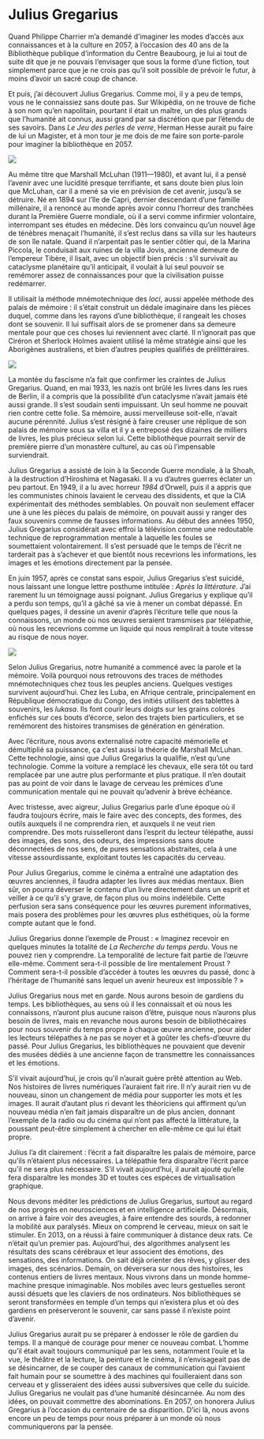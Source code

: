 # Julius Gregarius

Quand Philippe Charrier m’a demandé d’imaginer les modes d’accès aux connaissances et à la culture en 2057, à l’occasion des 40 ans de la Bibliothèque publique d’information du Centre Beaubourg, je lui ai tout de suite dit que je ne pouvais l’envisager que sous la forme d’une fiction, tout simplement parce que je ne crois pas qu’il soit possible de prévoir le futur, à moins d’avoir un sacré coup de chance.<span id="more-45818"></span>

Et puis, j’ai découvert Julius Gregarius. Comme moi, il y a peu de temps, vous ne le connaissiez sans doute pas. Sur Wikipédia, on ne trouve de fiche à son nom qu’en napolitain, pourtant il était un maître, un des plus grands que l’humanité ait connus, aussi grand par sa discrétion que par l’étendu de ses savoirs. Dans *Le Jeu des perles de verre*, Herman Hesse aurait pu faire de lui un Magister, et à mon tour je me dois de me faire son porte-parole pour imaginer la bibliothèque en 2057.

![](https://tcrouzet.com/images_tc/2017/10/gregarius-2.jpg)

Au même titre que Marshall McLuhan (1911—1980), et avant lui, il a pensé l’avenir avec une lucidité presque terrifiante, et sans doute bien plus loin que McLuhan, car il a mené sa vie en prévision de cet avenir, jusqu’à se détruire. Né en 1894 sur l’île de Capri, dernier descendant d’une famille millénaire, il a renoncé au monde après avoir connu l’horreur des tranchées durant la Première Guerre mondiale, où il a servi comme infirmier volontaire, interrompant ses études en médecine. Dès lors convaincu qu’un nouvel âge de ténèbres menaçait l’humanité, il s’est reclus dans sa villa sur les hauteurs de son île natale. Quand il n’arpentait pas le sentier côtier qui, de la Marina Piccola, le conduisait aux ruines de la villa Jovis, ancienne demeure de l’empereur Tibère, il lisait, avec un objectif bien précis : s’il survivait au cataclysme planétaire qu’il anticipait, il voulait à lui seul pouvoir se remémorer assez de connaissances pour que la civilisation puisse redémarrer.

Il utilisait la méthode mnémotechnique des *loci*, aussi appelée méthode des palais de mémoire : il s’était construit un dédale imaginaire dans les pièces duquel, comme dans les rayons d’une bibliothèque, il rangeait les choses dont se souvenir. Il lui suffisait alors de se promener dans sa demeure mentale pour que ces choses lui reviennent avec clarté. Il n’ignorait pas que Ciréron et Sherlock Holmes avaient utilisé la même stratégie ainsi que les Aborigènes australiens, et bien d’autres peuples qualifiés de prélittéraires.

![](https://tcrouzet.com/images_tc/2017/10/gregarius-3.jpg)

La montée du fascisme n’a fait que confirmer les craintes de Julius Gregarius. Quand, en mai 1933, les nazis ont brûlé les livres dans les rues de Berlin, il a compris que la possibilité d’un cataclysme n’avait jamais été aussi grande. Il s’est soudain senti impuissant. Un seul homme ne pouvait rien contre cette folie. Sa mémoire, aussi merveilleuse soit-elle, n’avait aucune pérennité. Julius s’est résigné à faire creuser une réplique de son palais de mémoire sous sa villa et il y a entreposé des dizaines de milliers de livres, les plus précieux selon lui. Cette bibliothèque pourrait servir de première pierre d’un monastère culturel, au cas où l’impensable surviendrait.

Julius Gregarius a assisté de loin à la Seconde Guerre mondiale, à la Shoah, à la destruction d’Hiroshima et Nagasaki. Il a vu d’autres guerres éclater un peu partout. En 1949, il a lu avec horreur *1984* d’Orwell, puis il a appris que les communistes chinois lavaient le cerveau des dissidents, et que la CIA expérimentait des méthodes semblables. On pouvait non seulement effacer une à une les pièces du palais de mémoire, on pouvait aussi y ranger des faux souvenirs comme de fausses informations. Au début des années 1950, Julius Gregarius considérait avec effroi la télévision comme une redoutable technique de reprogrammation mentale à laquelle les foules se soumettaient volontairement. Il s’est persuadé que le temps de l’écrit ne tarderait pas à s’achever et que bientôt nous recevrions les informations, les images et les émotions directement par la pensée.

En juin 1957, après ce constat sans espoir, Julius Gregarius s’est suicidé, nous laissant une longue lettre posthume intitulée : *Après la littérature*. J’ai rarement lu un témoignage aussi poignant. Julius Gregarius y explique qu’il a perdu son temps, qu’il a gâché sa vie à mener un combat dépassé. En quelques pages, il dessine un avenir d’après l’écriture telle que nous la connaissons, un monde où nos œuvres seraient tramsmises par télépathie, où nous les recevrions comme un liquide qui nous remplirait à toute vitesse au risque de nous noyer.

![](https://tcrouzet.com/images_tc/2017/10/gregarius-4.jpg)

Selon Julius Gregarius, notre humanité a commencé avec la parole et la mémoire. Voilà pourquoi nous retrouvons des traces de méthodes mnémotechniques chez tous les peuples anciens. Quelques vestiges survivent aujourd’hui. Chez les Luba, en Afrique centrale, principalement en République démocratique du Congo, des initiés utilisent des tablettes à souvenirs, les *lukasa*. Ils font courir leurs doigts sur les grains colorés enfichés sur ces bouts d’écorce, selon des trajets bien particuliers, et se remémorent des histoires transmises de génération en génération.

Avec l’écriture, nous avons externalisé notre capacité mémorielle et démultiplié sa puissance, ça c’est aussi la théorie de Marshall McLuhan. Cette technologie, ainsi que Julius Gregarius la qualifie, n’est qu’une technologie. Comme la voiture a remplacé les chevaux, elle sera tôt ou tard remplacée par une autre plus performante et plus pratique. Il n’en doutait pas au point de voir dans le lavage de cerveau les prémices d’une communication mentale qui ne pouvait qu’advenir à brève échéance.

Avec tristesse, avec aigreur, Julius Gregarius parle d’une époque où il faudra toujours écrire, mais le faire avec des concepts, des formes, des outils auxquels il ne comprendra rien, et auxquels il ne veut rien comprendre. Des mots ruisselleront dans l’esprit du lecteur télépathe, aussi des images, des sons, des odeurs, des impressions sans doute déconnectées de nos sens, de pures sensations abstraites, cela à une vitesse assourdissante, exploitant toutes les capacités du cerveau.

Pour Julius Gregarius, comme le cinéma a entraîné une adaptation des œuvres anciennes, il faudra adapter les livres aux médias mentaux. Bien sûr, on pourra déverser le contenu d’un livre directement dans un esprit et veiller à ce qu’il s’y grave, de façon plus ou moins indélébile. Cette perfusion sera sans conséquence pour les œuvres purement informatives, mais posera des problèmes pour les œuvres plus esthétiques, où la forme compte autant que le fond.

Julius Gregarius donne l’exemple de Proust : « Imaginez recevoir en quelques minutes la totalité de *La Recherche du temps perdu*. Vous ne pouvez rien y comprendre. La temporalité de lecture fait partie de l’œuvre elle-même. Comment sera-t-il possible de lire mentalement Proust ? Comment sera-t-il possible d’accéder à toutes les œuvres du passé, donc à l’héritage de l’humanité sans lequel un avenir heureux est impossible ? »

Julius Gregarius nous met en garde. Nous aurons besoin de gardiens du temps. Les bibliothèques, au sens où il les connaissait et où nous les connaissons, n’auront plus aucune raison d’être, puisque nous n’aurons plus besoin de livres, mais en revanche nous aurons besoin de bibliothécaires pour nous souvenir du temps propre à chaque œuvre ancienne, pour aider les lecteurs télépathes à ne pas se noyer et à goûter les chefs-d’œuvre du passé. Pour Julius Gregarius, les bibliothèques ne pouvaient que devenir des musées dédiés à une ancienne façon de transmettre les connaissances et les émotions.

S’il vivait aujourd’hui, je crois qu’il n’aurait guère prêté attention au Web. Nos histoires de livres numériques l’auraient fait rire. Il n’y aurait rien vu de nouveau, sinon un changement de média pour supporter les mots et les images. Il aurait d’autant plus ri devant les théoriciens qui affirment qu’un nouveau média n’en fait jamais disparaître un de plus ancien, donnant l’exemple de la radio ou du cinéma qui n’ont pas affecté la littérature, la poussant peut-être simplement à chercher en elle-même ce qui lui était propre.

Julius l’a dit clairement : l’écrit a fait disparaître les palais de mémoire, parce qu’ils n’étaient plus nécessaires. La télépathie fera disparaître l’écrit parce qu’il ne sera plus nécessaire. S’il vivait aujourd’hui, il aurait ajouté qu’elle fera disparaître les mondes 3D et toutes ces espèces de virtualisation graphique.

Nous devons méditer les prédictions de Julius Gregarius, surtout au regard de nos progrès en neurosciences et en intelligence artificielle. Désormais, on arrive à faire voir des aveugles, à faire entendre des sourds, à redonner la mobilité aux paralysés. Mieux on comprend le cerveau, mieux on sait le stimuler. En 2013, on a réussi à faire communiquer à distance deux rats. Ce n’était qu’un premier pas. Aujourd’hui, des algorithmes analysent les résultats des scans cérébraux et leur associent des émotions, des sensations, des informations. On sait déjà orienter des rêves, y glisser des images, des scénarios. Demain, on déversera sur nous des histoires, les contenus entiers de livres mentaux. Nous vivrons dans un monde homme-machine presque inimaginable. Nos mobiles avec leurs gestuelles seront aussi désuets que les claviers de nos ordinateurs. Nos bibliothèques se seront transformées en temple d’un temps qui n’existera plus et où des gardiens en préserveront le souvenir, car sans passé il n’existe point d’avenir.

Julius Gregarius aurait pu se préparer à endosser le rôle de gardien du temps. Il a manqué de courage pour mener ce nouveau combat. L’homme qu’il était avait toujours communiqué par les sens, notamment l’ouïe et la vue, le théâtre et la lecture, la peinture et le cinéma, il n’envisageait pas de se désincarner, de se couper des canaux de communication qui l’avaient fait humain pour se soumettre à des machines qui fouilleraient dans son cerveau et y glisseraient des idées aussi subversives que celle du suicide. Julius Gregarius ne voulait pas d’une humanité désincarnée. Au nom des idées, on pouvait commettre des abominations. En 2057, on honorera Julius Gregarius à l’occasion du centenaire de sa disparition. D’ici là, nous avons encore un peu de temps pour nous préparer à un monde où nous communiquerons par la pensée.